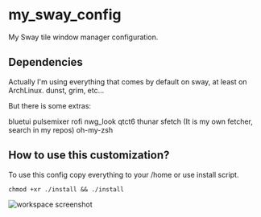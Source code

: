 # my_sway_config
My Sway tile window manager configuration.

## Dependencies 

Actually I'm using everything that comes by default on sway, at least on ArchLinux. dunst, grim, etc...

But there is some extras:

bluetui
pulsemixer
rofi
nwg_look
qtct6
thunar
sfetch (It is my own fetcher, search in my repos)
oh-my-zsh

## How to use this customization?

To use this config copy everything to your /home or use install script.

```
chmod +xr ./install && ./install
```

![workspace screenshot](./screenshots/)


